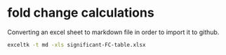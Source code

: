 # fold change calculations

Converting an excel sheet to markdown file in order to import it to github.

```bash
exceltk -t md -xls significant-FC-table.xlsx
```
